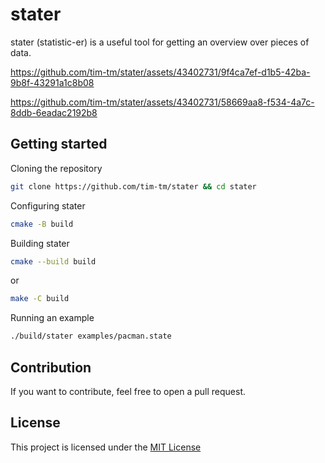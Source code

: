 # stater
stater (statistic-er) is a useful tool for getting an overview over pieces of data.



https://github.com/tim-tm/stater/assets/43402731/9f4ca7ef-d1b5-42ba-9b8f-43291a1c8b08



https://github.com/tim-tm/stater/assets/43402731/58669aa8-f534-4a7c-8ddb-6eadac2192b8


## Getting started

Cloning the repository
```sh
git clone https://github.com/tim-tm/stater && cd stater
```

Configuring stater
```sh
cmake -B build
```

Building stater
```sh
cmake --build build
```
or
```sh
make -C build
```

Running an example
```sh
./build/stater examples/pacman.state
```

## Contribution

If you want to contribute, feel free to open a pull request.

## License

This project is licensed under the [MIT License](https://github.com/tim-tm/stater/blob/main/LICENSE)
